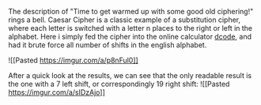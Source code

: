 The description of "Time to get warmed up with some good old ciphering!" rings a bell. Caesar Cipher is a classic example of a substitution cipher, where each letter is switched with a letter n places to the right or left in the alphabet. Here i simply fed the cipher into the online calculator [dcode](https://dcode.fr), and had it brute force all number of shifts in the english alphabet.

![[Pasted https://imgur.com/a/p8nFul0]]

After a quick look at the results, we can see that the only readable result is the one with a 7 left shift, or correspondingly 19 right shift:
![[Pasted https://imgur.com/a/sIDzAjo]]
